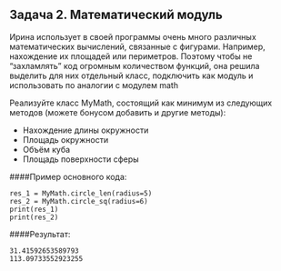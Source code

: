 ## Задача 2. Математический модуль
Ирина использует в своей программы очень много различных математических вычислений, связанные с фигурами. Например, нахождение их площадей или периметров. Поэтому чтобы не “захламлять” код огромным количеством функций, она решила выделить для них отдельный класс, подключить как модуль и использовать по аналогии с модулем math

Реализуйте класс MyMath, состоящий как минимум из следующих методов (можете бонусом добавить и другие методы):
- Нахождение длины окружности
- Площадь окружности
- Объём куба
- Площадь поверхности сферы

####Пример основного кода:
````
res_1 = MyMath.circle_len(radius=5)
res_2 = MyMath.circle_sq(radius=6)
print(res_1)
print(res_2)
````
####Результат:
````
31.41592653589793
113.09733552923255
````




